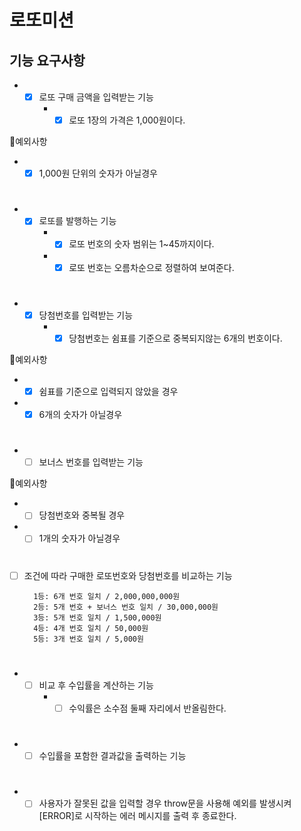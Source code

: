 # 로또미션 

## 기능 요구사항 

- -[x] 로또 구매 금액을 입력받는 기능 
    - -[x] 로또 1장의 가격은 1,000원이다.   

🚨예외사항 
- -[x] 1,000원 단위의 숫자가 아닐경우
#
- -[x] 로또를 발행하는 기능 
    - -[x] 로또 번호의 숫자 범위는  1~45까지이다.
    - -[x] 로또 번호는 오름차순으로 정렬하여 보여준다.
#
- -[x] 당첨번호를 입력받는 기능
    - -[x] 당첨번호는 쉼표를 기준으로 중복되지않는 6개의 번호이다.

🚨예외사항 
- -[x] 쉼표를 기준으로 입력되지 않았을 경우 
- -[x] 6개의 숫자가 아닐경우
#
- -[ ] 보너스 번호를 입력받는 기능   

🚨예외사항 
- -[ ] 당첨번호와 중복될 경우  
- -[ ] 1개의 숫자가 아닐경우 
#
- [ ] 조건에 따라 구매한 로또번호와 당첨번호를 비교하는 기능


        1등: 6개 번호 일치 / 2,000,000,000원
        2등: 5개 번호 + 보너스 번호 일치 / 30,000,000원
        3등: 5개 번호 일치 / 1,500,000원
        4등: 4개 번호 일치 / 50,000원
        5등: 3개 번호 일치 / 5,000원
#
- -[ ] 비교 후 수입률을 계산하는 기능  
    - -[ ] 수익률은 소수점 둘째 자리에서 반올림한다.
#

- -[ ] 수입률을 포함한 결과값을 출력하는 기능 
#

- -[ ] 사용자가 잘못된 값을 입력할 경우 throw문을 사용해 예외를 발생시켜 [ERROR]로 시작하는 에러 메시지를 출력 후 종료한다. 
